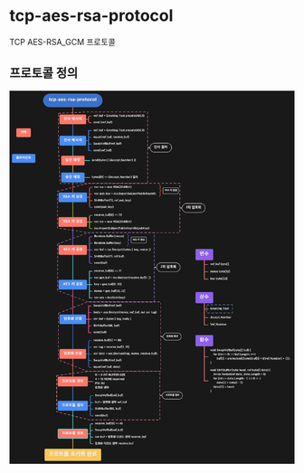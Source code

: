 # tcp-aes-rsa-protocol
TCP AES-RSA_GCM 프로토콜

## 프로토콜 정의

![tcp-aes-rsa-protocol](tcp-aes-rsa-protocol.png)